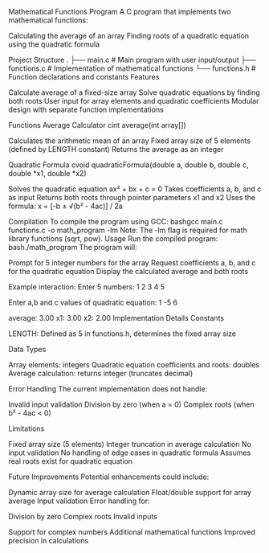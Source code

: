 Mathematical Functions Program
A C program that implements two mathematical functions:

Calculating the average of an array
Finding roots of a quadratic equation using the quadratic formula

Project Structure
.
├── main.c          # Main program with user input/output
├── functions.c     # Implementation of mathematical functions
└── functions.h     # Function declarations and constants
Features

Calculate average of a fixed-size array
Solve quadratic equations by finding both roots
User input for array elements and quadratic coefficients
Modular design with separate function implementations

Functions
Average Calculator
cint average(int array[])

Calculates the arithmetic mean of an array
Fixed array size of 5 elements (defined by LENGTH constant)
Returns the average as an integer

Quadratic Formula
cvoid quadraticFormula(double a, double b, double c, double *x1, double *x2)

Solves the quadratic equation ax² + bx + c = 0
Takes coefficients a, b, and c as input
Returns both roots through pointer parameters x1 and x2
Uses the formula: x = [-b ± √(b² - 4ac)] / 2a

Compilation
To compile the program using GCC:
bashgcc main.c functions.c -o math_program -lm
Note: The -lm flag is required for math library functions (sqrt, pow).
Usage
Run the compiled program:
bash./math_program
The program will:

Prompt for 5 integer numbers for the array
Request coefficients a, b, and c for the quadratic equation
Display the calculated average and both roots

Example interaction:
Enter 5 numbers: 1 2 3 4 5

Enter a,b and c values of quadratic equation: 1 -5 6

average: 3.00
x1: 3.00
x2: 2.00
Implementation Details
Constants

LENGTH: Defined as 5 in functions.h, determines the fixed array size

Data Types

Array elements: integers
Quadratic equation coefficients and roots: doubles
Average calculation: returns integer (truncates decimal)

Error Handling
The current implementation does not handle:

Invalid input validation
Division by zero (when a = 0)
Complex roots (when b² - 4ac < 0)

Limitations

Fixed array size (5 elements)
Integer truncation in average calculation
No input validation
No handling of edge cases in quadratic formula
Assumes real roots exist for quadratic equation

Future Improvements
Potential enhancements could include:

Dynamic array size for average calculation
Float/double support for array average
Input validation
Error handling for:

Division by zero
Complex roots
Invalid inputs


Support for complex numbers
Additional mathematical functions
Improved precision in calculations
